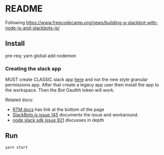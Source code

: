 # README

Following https://www.freecodecamp.org/news/building-a-slackbot-with-node-js-and-slackbots-js/


## Install

pre-req:  yarn global add nodemon

### Creating the slack app 

MUST create CLASSIC slack app [here](https://api.slack.com/apps?new_classic_app=1) and not the new style granular permissions app.
After that create a legacy app user then install the app to the workspace. Then the Bot Oauthh token will work.

Related docs:

-   [RTM docs](https://api.slack.com/rtm) has link at the bottom of the page 
-   [SlackBots.js issue 145](https://github.com/mishk0/slack-bot-api/issues/145) documents the issue and workaround.
-   [node slack sdk issue 921](https://github.com/slackapi/node-slack-sdk/issues/921) discusses in depth


## Run

    yarn start 

